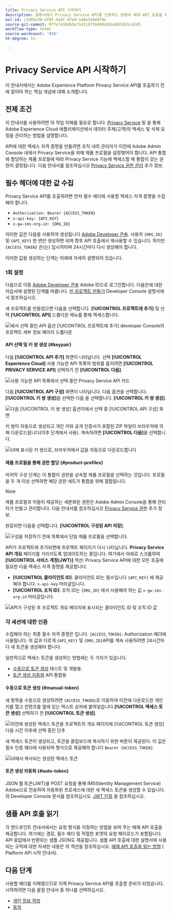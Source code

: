 ```yaml
---
title: Privacy Service API 시작하기
description: 설명서에서 Privacy Service API를 인증하는 방법과 예제 API 호출을 해석하는 방법을 알아봅니다.
exl-id: c1d05e30-ef8f-4adf-87e0-1d6e3e9e9f9e
source-git-commit: 0f7ef438db5e7141197fb860a5814883d31ca545
workflow-type: tm+mt
source-wordcount: '919'
ht-degree: 1%

---
```


# Privacy Service API 시작하기

이 안내서에서는 Adobe Experience Platform Privacy Service API를 호출하기 전에 알아야 하는 핵심 개념에 대해 소개합니다.

## 전제 조건

이 안내서를 사용하려면 의 작업 이해를 필요로 합니다. [Privacy Service](../home.md) 및 을 통해 Adobe Experience Cloud 애플리케이션에서 데이터 주체(고객)의 액세스 및 삭제 요청을 관리하는 방법을 설명합니다.

API에 대한 액세스 자격 증명을 만들려면 조직 내의 관리자가 이전에 Adobe Admin Console 내에서 Privacy Service을 위해 제품 프로필을 설정했어야 합니다. API 통합에 할당하는 제품 프로필에 따라 Privacy Service 기능에 액세스할 때 통합이 갖는 권한이 결정됩니다. 다음 안내서를 참조하십시오 [Privacy Service 권한 관리](../permissions.md) 추가 정보.

## 필수 헤더에 대한 값 수집

Privacy Service API를 호출하려면 먼저 필수 헤더에 사용할 액세스 자격 증명을 수집해야 합니다.

* `Authorization: Bearer {ACCESS_TOKEN}`
* `x-api-key: {API_KEY}`
* `x-gw-ims-org-id: {ORG_ID}`

이러한 값은 다음을 사용하여 생성됩니다 [Adobe Developer 콘솔](https://developer.adobe.com/console). 사용자 `{ORG_ID}` 및 `{API_KEY}` 한 번만 생성하면 되며 향후 API 호출에서 재사용할 수 있습니다. 하지만 `{ACCESS_TOKEN}` 은(는) 임시적이며 24시간마다 다시 생성해야 합니다.

이러한 값을 생성하는 단계는 아래에 자세히 설명되어 있습니다.

### 1회 설정

다음으로 이동 [Adobe Developer 콘솔](https://developer.adobe.com/console) Adobe ID으로 로그인합니다. 다음은에 대한 자습서에 설명된 단계를 따릅니다. [빈 프로젝트 만들기](https://developer.adobe.com/developer-console/docs/guides/projects/projects-empty/) Developer Console 설명서에서 참조하십시오.

새 프로젝트를 만들었으면 다음을 선택합니다. **[!UICONTROL 프로젝트에 추가]** 및 선택 **[!UICONTROL API]** 드롭다운 메뉴를 통해 액세스합니다.

![에서 선택 중인 API 옵션 [!UICONTROL 프로젝트에 추가] developer Console의 프로젝트 세부 정보 페이지 드롭다운](../images/api/getting-started/add-api-button.png)

#### API 선택 및 키 쌍 생성 {#keypair}

다음 **[!UICONTROL API 추가]** 화면이 나타납니다. 선택 **[!UICONTROL Experience Cloud]** 사용 가능한 API 목록의 범위를 좁히려면 **[!UICONTROL PRIVACY SERVICE API]** 선택하기 전 **[!UICONTROL 다음]**.

![사용 가능한 API 목록에서 선택 중인 Privacy Service API 카드](../images/api/getting-started/add-privacy-service-api.png)

다음 **[!UICONTROL API 구성]** 화면이 나타납니다. 다음 옵션을 선택합니다. **[!UICONTROL 키 쌍 생성]**&#x200B;을 선택한 다음 을 선택합니다. **[!UICONTROL 키 쌍 생성]**.

![다음 [!UICONTROL 키 쌍 생성] 옵션이에서 선택 중 [!UICONTROL API 구성] 화면](../images/api/getting-started/generate-key-pair.png)

키 쌍이 자동으로 생성되고 개인 키와 공개 인증서가 포함된 ZIP 파일이 브라우저에 의해 다운로드됩니다(이후 단계에서 사용). 계속하려면 **[!UICONTROL 다음]**&#x200B;을 선택합니다.

![UI에 표시된 키 쌍으로, 브라우저에서 값을 자동으로 다운로드합니다](../images/api/getting-started/key-pair-generated.png)

#### 제품 프로필을 통해 권한 할당 {#product-profiles}

마지막 구성 단계는 이 통합이 권한을 상속할 제품 프로필을 선택하는 것입니다. 프로필을 두 개 이상 선택하면 해당 권한 세트가 통합을 위해 결합됩니다.

>[!NOTE]
>
>제품 프로필과 이들이 제공하는 세분화된 권한은 Adobe Admin Console을 통해 관리자가 만들고 관리합니다. 다음 안내서를 참조하십시오 [Privacy Service 권한](../permissions.md) 추가 정보.

완료되면 다음을 선택합니다. **[!UICONTROL 구성된 API 저장]**.

![구성을 저장하기 전에 목록에서 단일 제품 프로필을 선택합니다.](../images/api/getting-started/select-product-profiles.png)

API가 프로젝트에 추가되면에 프로젝트 페이지가 다시 나타납니다. **Privacy Service API 개요** 페이지를 가리키도록 업데이트하는 중입니다. 여기에서 아래로 스크롤하여 **[!UICONTROL 서비스 계정(JWT)]** 섹션: Privacy Service API에 대한 모든 호출에 필요한 다음 액세스 자격 증명을 제공합니다.

* **[!UICONTROL 클라이언트 ID]**: 클라이언트 ID는 필수입니다 `{API_KEY}` 에 제공해야 합니다. `x-api-key` 머리글입니다.
* **[!UICONTROL 조직 ID]**: 조직 ID는 `{ORG_ID}` 에서 사용해야 하는 값 `x-gw-ims-org-id` 머리글입니다.

![API가 구성된 후 프로젝트 개요 페이지에 표시되는 클라이언트 ID 및 조직 ID 값](../images/api/getting-started/jwt-credentials.png)

### 각 세션에 대한 인증

수집해야 하는 최종 필수 자격 증명은 입니다. `{ACCESS_TOKEN}`: Authorization 헤더에 사용됩니다. 의 값과 다르게 `{API_KEY}` 및 `{ORG_ID}`API를 계속 사용하려면 24시간마다 새 토큰을 생성해야 합니다.

일반적으로 액세스 토큰을 생성하는 방법에는 두 가지가 있습니다.

* [수동으로 토큰 생성](#manual-token) 테스트 및 개발용.
* [토큰 생성 자동화](#auto-token) API 통합용

#### 수동으로 토큰 생성 {#manual-token}

새 항목을 수동으로 생성하려면 `{ACCESS_TOKEN}`로 이동하여 이전에 다운로드한 개인 키를 열고 컨텐츠를 옆에 있는 텍스트 상자에 붙여넣습니다 **[!UICONTROL 액세스 토큰 생성]** 선택하기 전 **[!UICONTROL 토큰 생성]**.

![이전에 생성된 액세스 토큰을 프로젝트의 개요 페이지에 [!UICONTROL 토큰 생성] 다음 시간 이후에 선택 중인 단추](../images/api/getting-started/paste-private-key.png)

새 액세스 토큰이 생성되고, 토큰을 클립보드에 복사하기 위한 버튼이 제공된다. 이 값은 필수 인증 헤더에 사용되며 형식으로 제공해야 합니다 `Bearer {ACCESS_TOKEN}`.

![UI에서 복사되는 생성된 액세스 토큰](../images/api/getting-started/generated-access-token.png)

#### 토큰 생성 자동화 {#auto-token}

JSON 웹 토큰(JWT)을 POST 요청을 통해 IMS(Identity Management Service) Adobe으로 전송하여 자동화된 프로세스에 대한 새 액세스 토큰을 생성할 수 있습니다. 의 Developer Console 문서를 참조하십시오. [JWT 인증](https://developer.adobe.com/developer-console/docs/guides/authentication/JWT/) 을 참조하십시오.

## 샘플 API 호출 읽기

각 엔드포인트 안내서에서는 요청 형식을 지정하는 방법을 보여 주는 예제 API 호출을 제공합니다. 여기에는 경로, 필수 헤더 및 적절한 포맷의 요청 페이로드가 포함됩니다. API 응답에서 반환되는 샘플 JSON도 제공됩니다. 샘플 API 호출에 대한 설명서에 사용되는 규칙에 대한 자세한 내용은 의 섹션을 참조하십시오. [예제 API 호출을 읽는 방법](../../landing/api-guide.md#sample-api) ( Platform API 시작 안내서).

## 다음 단계

사용할 헤더를 이해했으므로 이제 Privacy Service API를 호출할 준비가 되었습니다. 시작하려면 다음 끝점 안내서 중 하나를 선택하십시오.

* [개인 정보 작업](./privacy-jobs.md)
* [동의](./consent.md)
